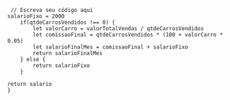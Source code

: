 ```function calculaSalario(qtdeCarrosVendidos, valorTotalVendas) {
 // Escreva seu código aqui
salarioFixo = 2000
    if(qtdeCarrosVendidos !== 0) {
        let valorCarro = valorTotalVendas / qtdeCarrosVendidos
        let comissaoFinal = qtdeCarrosVendidos * (100 + valorCarro * 0.05)
        let salarioFinalMes = comissaoFinal + salarioFixo
        return salarioFinalMes
    } else {
        return salarioFixo
    }
  
return salario
}
``` 